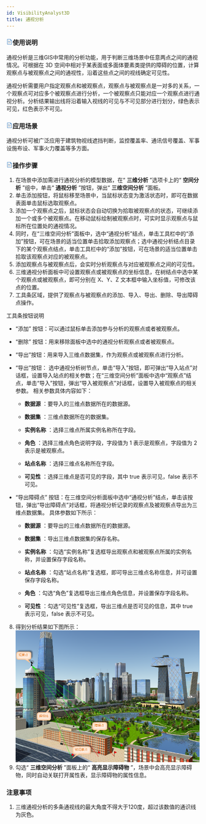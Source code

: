 ```yaml
---
id: VisibilityAnalyst3D
title: 通视分析  
---  
```

### ![](../../img/read.gif)使用说明

通视分析是三维GIS中常用的分析功能，用于判断三维场景中任意两点之间的通视情况。可根据在 3D
空间中相对于某表面或多面体要素类提供的障碍的位置，计算观察点与被观察点之间的通视性，沿着这些点之间的视线确定可见性。

通视分析需要用户指定观察点和被观察点，观察点与被观察点是一对多的关系，一个观察点可对应多个被观察点进行分析，一个被观察点只能对应一个观察点进行通视分析。分析结果输出线将沿着输入视线的可见与不可见部分进行划分，绿色表示可见，红色表示不可见。

### ![](../../img/read.gif)应用场景

通视分析可被广泛应用于建筑物视线遮挡判断，监控覆盖率、通讯信号覆盖、军事设施布设、军事火力覆盖等多方面。

### ![](../../img/read.gif)操作步骤

1. 在场景中添加需进行通视分析的模型数据，在“ **三维分析** ”选项卡上的“ **空间分析** ”组中，单击“ **通视分析** ”按钮，弹出“ **三维空间分析** ”面板。
2. 单击添加按钮，将鼠标移至场景中，当鼠标状态变为激活状态时，即可在数据表面单击鼠标选取观察点。
3. 添加一个观察点之后，鼠标状态会自动切换为拾取被观察点的状态，可继续添加一个或多个被观察点。在移动鼠标绘制被观察点时，可实时显示观察点与鼠标所在位置处的通视情况。
4. 同时，在“三维空间分析”面板中，选中“通视分析”结点，单击工具栏中的“添加”按钮，可在场景的适当位置单击拾取添加观察点；选中通视分析结点目录下的某个观察点结点，单击工具栏中的“添加”按钮，可在场景的适当位置单击拾取该观察点对应的被观察点。
5. 添加观察点与被观察点后，会实时分析观察点与对应被观察点之间的可见性。
6. 三维通视分析面板中可设置观察点或被观察点的坐标信息，在树结点中选中某个观察点或被观察点，即可分别在 X、Y、Z 文本框中输入坐标值，可修改该点的位置。
7. 工具条区域，提供了观察点与被观察点的添加、导入、导出、删除、导出障碍点操作。

工具条按钮说明

* “添加” 按钮：可以通过鼠标单击添加参与分析的观察点或者被观察点。
* “删除” 按钮：用来移除面板中选中的通视分析观察点或者被观察点。
* “导出”按钮：用来导入三维点数据集，作为观察点或被观察点进行分析。 

* “导出”按钮： 选中通视分析树节点，单击“导入”按钮，即可弹出“导入站点”对话框，设置导入站点的相关参数；在“三维空间分析”面板中选中“观察点”结点，单击“导入”按钮，弹出“导入被观察点”对话框，设置导入被观察点的相关参数。
    相关参数具体内容如下：

    * **数据源** ：要导入的三维点数据所在的数据源。

    * **数据集** ：三维点数据所在的数据集。

    * **实例名称** ：选择三维点所属实例名称所在字段。

    * **角色** ：选择三维点角色说明字段，字段值为 1 表示是观察点，字段值为 2 表示是被观察点。

    * **站点名称** ：选择三维点名称所在字段。

    * **可见性** ：选择三维点是否可见的字段，其中 true 表示可见，false 表示不可见。

* “导出障碍点” 按钮：在三维空间分析面板中选中“通视分析”结点，单击该按钮，弹出“导出障碍点”对话框，将通视分析记录的观察点及被观察点导出为三维点数据集。
    具体参数如下所示：

    * **数据源** ：要导出的三维点数据所在的数据源。

    * **数据集** ：导出三维点数据集的保存名称。

    * **实例名称** ：勾选“实例名称”复选框导出观察点和被观察点所属的实例名称，并设置保存字段名称。

    * **站点名称** ：勾选“站点名称”复选框，即可导出三维点名称信息，并可设置保存字段名称。

    * **角色** ：勾选“角色”复选框导出三维点角色信息，并设置保存字段名称。

    * **可见性** ：勾选“可见性”复选框，导出三维点是否可见的信息，其中 true 表示可见，false 表示不可见。


8. 得到分析结果如下图所示：     
![](img/VisibilityResult.png)    
9. 勾选“ **三维空间分析** ”面板上的“ **高亮显示障碍物** ”，场景中会高亮显示障碍物，同时自动关联打开属性表，显示障碍物的属性信息。

### 注意事项

1. 三维通视分析的多条通视线的最大角度不得大于120度，超过该数值的通识线为灰色。





